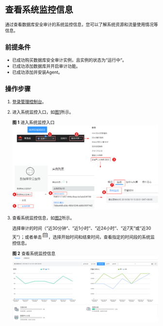 # 查看系统监控信息<a name="ZH-CN_TOPIC_0145057232"></a>

通过查看数据库安全审计的系统监控信息，您可以了解系统资源和流量使用情况等信息。

## 前提条件<a name="section441811405410"></a>

-   已成功购买数据库安全审计实例，且实例的状态为“运行中“。
-   已成功添加数据库并开启审计功能。
-   已成功添加并安装Agent。

## 操作步骤<a name="section16337113512514"></a>

1.  [登录管理控制台](https://console.huaweicloud.com/)。
2.  进入系统监控入口，如[图1](#fig61991836131419)所示。

    **图 1**  进入系统监控入口<a name="fig61991836131419"></a>  
    ![](figures/进入系统监控入口.png "进入系统监控入口")

3.  查看系统监控信息，如[图2](#fig75451433958)所示。

    选择审计的时间（“近30分钟“、“近1小时“、“近24小时“、“近7天“或“近30天“）；或者单击![](figures/日历-51.png)，选择开始时间和结束时间，查看指定的时间段的系统监控信息。

    **图 2**  查看系统监控信息<a name="fig75451433958"></a>  
    ![](figures/查看系统监控信息.png "查看系统监控信息")


